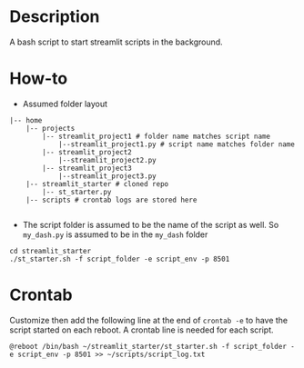 # Description

A bash script to start streamlit scripts in the background.

# How-to

* Assumed folder layout

```
|-- home
    |-- projects
        |-- streamlit_project1 # folder name matches script name
            |--streamlit_project1.py # script name matches folder name
        |-- streamlit_project2
            |--streamlit_project2.py
        |-- streamlit_project3
            |--streamlit_project3.py
    |-- streamlit_starter # cloned repo
        |-- st_starter.py
    |-- scripts # crontab logs are stored here
        
```

* The script folder is assumed to be the name of the script as well. So `my_dash.py` is assumed to be in the `my_dash` folder

```
cd streamlit_starter
./st_starter.sh -f script_folder -e script_env -p 8501
```

# Crontab

Customize then add the following line at the end of `crontab -e` to have the script started on each reboot. A crontab line is needed for each script.

```
@reboot /bin/bash ~/streamlit_starter/st_starter.sh -f script_folder -e script_env -p 8501 >> ~/scripts/script_log.txt
```

